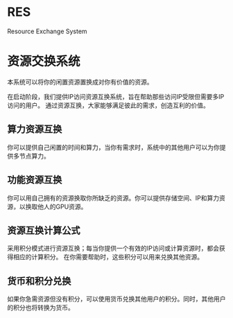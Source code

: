# RES
Resource Exchange System

# 资源交换系统
本系统可以将你的闲置资源置换成对你有价值的资源。

在启动阶段，我们提供IP访问资源互换系统，旨在帮助那些访问IP受限但需要多IP访问的用户。
通过资源互换，大家能够满足彼此的需求，创造互利的价值。

## 算力资源互换
你可以提供自己闲置的时间和算力，当你有需求时，系统中的其他用户可以为你提供多节点算力。

## 功能资源互换
你可以用自己拥有的资源换取你所缺乏的资源。你可以提供存储空间、IP和算力资源，以换取他人的GPU资源。

## 资源互换计算公式
采用积分模式进行资源互换；每当你提供一个有效的IP访问或计算资源时，都会获得相应的计算积分。
在你需要帮助时，这些积分可以用来兑换其他资源。

## 货币和积分兑换
如果你急需资源但没有积分，可以使用货币兑换其他用户的积分。同时，其他用户的积分也将转换为货币。
